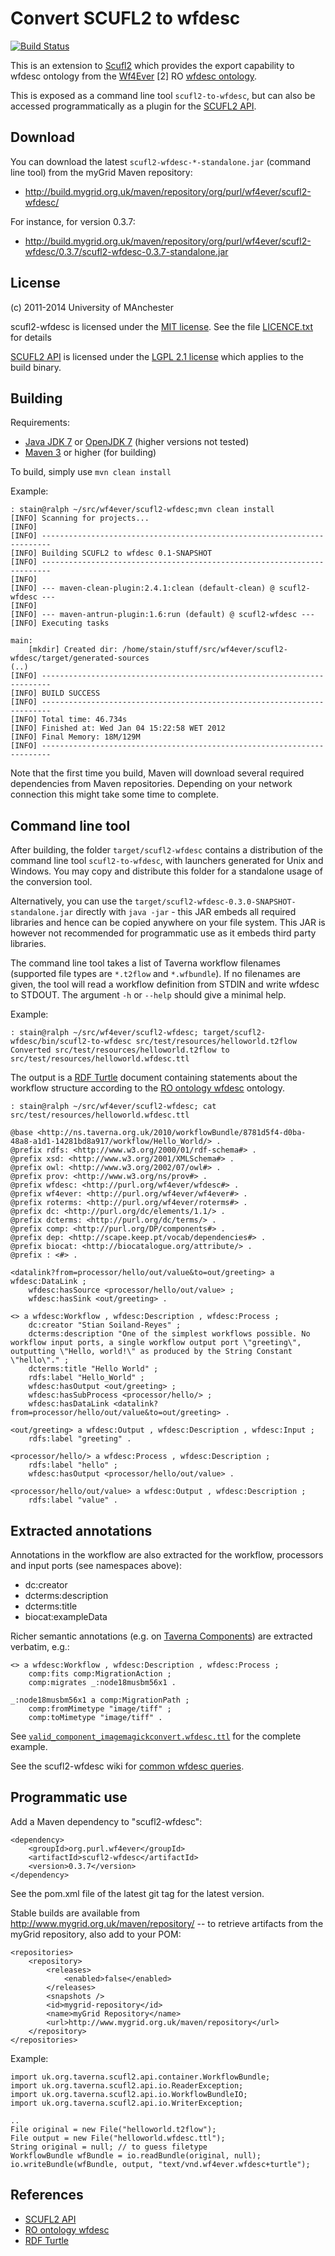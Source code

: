 Convert SCUFL2 to wfdesc
========================

[![Build Status](https://travis-ci.org/wf4ever/scufl2-wfdesc.svg?branch=master)](https://travis-ci.org/wf4ever/scufl2-wfdesc)

This is an extension to [Scufl2](https://github.com/mygrid/scufl2/) which
provides the export capability to wfdesc ontology from the
[Wf4Ever](http://www.wf4ever-project.org/) [2] RO 
[wfdesc ontology](https://w3id.org/ro#wfdesc).

This is exposed as a command line tool `scufl2-to-wfdesc`, but can also be
accessed programmatically as a plugin for the 
[SCUFL2 API](http://dev.mygrid.org.uk/wiki/display/developer/SCUFL2+API).


Download
--------
You can download the latest `scufl2-wfdesc-*-standalone.jar` (command line tool)
from the myGrid Maven repository:

* http://build.mygrid.org.uk/maven/repository/org/purl/wf4ever/scufl2-wfdesc/ 

For instance, for version 0.3.7:

* http://build.mygrid.org.uk/maven/repository/org/purl/wf4ever/scufl2-wfdesc/0.3.7/scufl2-wfdesc-0.3.7-standalone.jar


License
-------
(c) 2011-2014 University of MAnchester

scufl2-wfdesc is licensed under the [MIT license](http://opensource.org/licenses/MIT). See the file [LICENCE.txt](LICENCE.txt) for details

[SCUFL2 API](https://github.com/myGrid/scufl2/) is licensed under the [LGPL 2.1 license](https://www.gnu.org/licenses/lgpl-2.1.html) which applies
to the build binary.

Building
--------

Requirements:
 * [Java JDK 7](http://www.oracle.com/technetwork/java/javase/downloads/index.html) or [OpenJDK 7](http://openjdk.java.net/install/
) (higher versions not tested)
 * [Maven 3](http://maven.apache.org/download.html) or higher   (for building)

To build, simply use `mvn clean install`

Example:

    : stain@ralph ~/src/wf4ever/scufl2-wfdesc;mvn clean install
    [INFO] Scanning for projects...
    [INFO]                                                                         
    [INFO] ------------------------------------------------------------------------
    [INFO] Building SCUFL2 to wfdesc 0.1-SNAPSHOT
    [INFO] ------------------------------------------------------------------------
    [INFO] 
    [INFO] --- maven-clean-plugin:2.4.1:clean (default-clean) @ scufl2-wfdesc ---
    [INFO] 
    [INFO] --- maven-antrun-plugin:1.6:run (default) @ scufl2-wfdesc ---
    [INFO] Executing tasks

    main:
        [mkdir] Created dir: /home/stain/stuff/src/wf4ever/scufl2-wfdesc/target/generated-sources
    (..)
    [INFO] ------------------------------------------------------------------------
    [INFO] BUILD SUCCESS
    [INFO] ------------------------------------------------------------------------
    [INFO] Total time: 46.734s
    [INFO] Finished at: Wed Jan 04 15:22:58 WET 2012
    [INFO] Final Memory: 18M/129M
    [INFO] ------------------------------------------------------------------------


Note that the first time you build, Maven will download several
required dependencies from Maven repositories. Depending on your network
connection this might take some time to complete.



Command line tool
-----------------

After building, the folder `target/scufl2-wfdesc` contains a
distribution of the command line tool `scufl2-to-wfdesc`, with launchers
generated for Unix and Windows.  You may copy and distribute this folder for a standalone usage of the
conversion tool. 

Alternatively, you can use the `target/scufl2-wfdesc-0.3.0-SNAPSHOT-standalone.jar` directly with 
`java -jar` - this JAR embeds all required libraries and hence can
be copied anywhere on your file system. This JAR is however not recommended for programmatic
use as it embeds third party libraries.

The command line tool takes a list of Taverna workflow filenames (supported file
types are `*.t2flow` and `*.wfbundle`). If no filenames are given, the tool
will read a workflow definition from STDIN and write wfdesc to STDOUT.
The argument `-h`  or `--help` should give a minimal help.



Example:

    : stain@ralph ~/src/wf4ever/scufl2-wfdesc; target/scufl2-wfdesc/bin/scufl2-to-wfdesc src/test/resources/helloworld.t2flow 
    Converted src/test/resources/helloworld.t2flow to src/test/resources/helloworld.wfdesc.ttl

The output is a [RDF Turtle](http://www.w3.org/TR/turtle/) document containing statements about the workflow structure
according to the [RO ontology wfdesc](https://w3id.org/ro#wfdesc) ontology.

    : stain@ralph ~/src/wf4ever/scufl2-wfdesc; cat src/test/resources/helloworld.wfdesc.ttl 

	@base <http://ns.taverna.org.uk/2010/workflowBundle/8781d5f4-d0ba-48a8-a1d1-14281bd8a917/workflow/Hello_World/> .
	@prefix rdfs: <http://www.w3.org/2000/01/rdf-schema#> .
	@prefix xsd: <http://www.w3.org/2001/XMLSchema#> .
	@prefix owl: <http://www.w3.org/2002/07/owl#> .
	@prefix prov: <http://www.w3.org/ns/prov#> .
	@prefix wfdesc: <http://purl.org/wf4ever/wfdesc#> .
	@prefix wf4ever: <http://purl.org/wf4ever/wf4ever#> .
	@prefix roterms: <http://purl.org/wf4ever/roterms#> .
	@prefix dc: <http://purl.org/dc/elements/1.1/> .
	@prefix dcterms: <http://purl.org/dc/terms/> .
	@prefix comp: <http://purl.org/DP/components#> .
	@prefix dep: <http://scape.keep.pt/vocab/dependencies#> .
	@prefix biocat: <http://biocatalogue.org/attribute/> .
	@prefix : <#> .

	<datalink?from=processor/hello/out/value&to=out/greeting> a wfdesc:DataLink ;
		wfdesc:hasSource <processor/hello/out/value> ;
		wfdesc:hasSink <out/greeting> .

	<> a wfdesc:Workflow , wfdesc:Description , wfdesc:Process ;
		dc:creator "Stian Soiland-Reyes" ;
		dcterms:description "One of the simplest workflows possible. No workflow input ports, a single workflow output port \"greeting\",  outputting \"Hello, world!\" as produced by the String Constant \"hello\"." ;
		dcterms:title "Hello World" ;
		rdfs:label "Hello_World" ;
		wfdesc:hasOutput <out/greeting> ;
		wfdesc:hasSubProcess <processor/hello/> ;
		wfdesc:hasDataLink <datalink?from=processor/hello/out/value&to=out/greeting> .

	<out/greeting> a wfdesc:Output , wfdesc:Description , wfdesc:Input ;
		rdfs:label "greeting" .

	<processor/hello/> a wfdesc:Process , wfdesc:Description ;
		rdfs:label "hello" ;
		wfdesc:hasOutput <processor/hello/out/value> .

	<processor/hello/out/value> a wfdesc:Output , wfdesc:Description ;
		rdfs:label "value" .



Extracted annotations
---------------------
Annotations in the workflow are also extracted for the workflow, processors and input ports (see namespaces above):

 * dc:creator
 * dcterms:description
 * dcterms:title
 * biocat:exampleData

Richer semantic annotations (e.g. on
 [Taverna Components](http://dev.mygrid.org.uk/wiki/display/taverna/Components)) are 
extracted verbatim, e.g.:

	<> a wfdesc:Workflow , wfdesc:Description , wfdesc:Process ;
		comp:fits comp:MigrationAction ;
		comp:migrates _:node18musbm56x1 .

	_:node18musbm56x1 a comp:MigrationPath ;
		comp:fromMimetype "image/tiff" ;
		comp:toMimetype "image/tiff" .

See [`valid_component_imagemagickconvert.wfdesc.ttl`](src/test/resources/valid_component_imagemagickconvert.wfdesc.ttl) 
for the complete example.

See the scufl2-wfdesc wiki for [common wfdesc queries](https://github.com/wf4ever/scufl2-wfdesc/wiki).


Programmatic use
----------------

Add a Maven dependency to "scufl2-wfdesc":

    <dependency>
        <groupId>org.purl.wf4ever</groupId>
        <artifactId>scufl2-wfdesc</artifactId>
        <version>0.3.7</version>
    </dependency>

See the pom.xml file of the latest git tag for the latest version. 

Stable builds are available from
http://www.mygrid.org.uk/maven/repository/
-- to retrieve artifacts from the myGrid repository, also add
to your POM:

    <repositories>
        <repository>
            <releases>
                <enabled>false</enabled>
            </releases>
            <snapshots />
            <id>mygrid-repository</id>
            <name>myGrid Repository</name>
            <url>http://www.mygrid.org.uk/maven/repository</url>
        </repository>
    </repositories>




Example:

    import uk.org.taverna.scufl2.api.container.WorkflowBundle;
    import uk.org.taverna.scufl2.api.io.ReaderException;
    import uk.org.taverna.scufl2.api.io.WorkflowBundleIO;
    import uk.org.taverna.scufl2.api.io.WriterException;

    ..
    File original = new File("helloworld.t2flow");
    File output = new File("helloworld.wfdesc.ttl");
    String original = null; // to guess filetype
    WorkflowBundle wfBundle = io.readBundle(original, null);
    io.writeBundle(wfBundle, output, "text/vnd.wf4ever.wfdesc+turtle");





References
----------
 * [SCUFL2 API](http://dev.mygrid.org.uk/wiki/display/developer/SCUFL2+API)
 * [RO ontology wfdesc](https://w3id.org/ro#wfdesc)
 * [RDF Turtle](http://www.w3.org/TR/turtle/)

